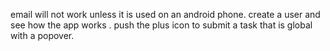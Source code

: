 email will not work unless it is used on an android phone.
create a user and see how the app works .
push the plus icon to submit a task that is global with a popover.
